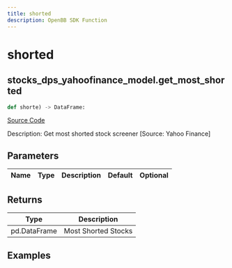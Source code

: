```yaml
---
title: shorted
description: OpenBB SDK Function
---
```

# shorted

## stocks_dps_yahoofinance_model.get_most_shorted

```python
def shorte) -> DataFrame:
```
[Source Code](https://github.com/OpenBB-finance/OpenBBTerminal/tree/main/openbb_terminal/stocks/dark_pool_shorts/yahoofinance_model.py#L15)

Description: Get most shorted stock screener [Source: Yahoo Finance]

## Parameters

| Name | Type | Description | Default | Optional |
| ---- | ---- | ----------- | ------- | -------- |

## Returns

| Type | Description |
| ---- | ----------- |
| pd.DataFrame | Most Shorted Stocks |

## Examples

